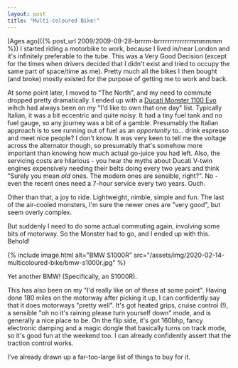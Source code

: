 ```yaml
---
layout: post
title: "Multi-coloured Bike!"
---
```


[Ages ago]({% post_url 2009/2009-09-28-brrrm-brrrrrrrrrrrrrmmmmmm %}) I started riding a motorbike to work, because I lived in/near London and it's infinitely preferable to the tube. This was a Very Good Decision (except for the times when drivers decided that I didn't exist and tried to occupy the same part of space/time as me). Pretty much all the bikes I then bought (and broke) mostly existed for the purpose of getting me to work and back.

At some point later, I moved to "The North", and my need to commute dropped pretty dramatically. I ended up with a [Ducati Monster 1100 Evo](https://www.superbike.co.uk/article/ducati-monster-evo-retro-review) wihch had always been on my "I'd like to own that one day" list. Typically Italian, it was a bit eccentric and quite noisy. It had a tiny fuel tank and no fuel gauge, so any journey was a bit of a gamble. Presumably the Italian approach is to see running out of fuel as an *opportunity* to... drink espresso and meet nice people? I don't know. It was very keen to tell me the voltage across the alternator though, so presumably that's somehow more important than knowing how much actual go-juice you had left. Also, the servicing costs are hilarious - you hear the myths about Ducati V-twin engines expensively needing their belts doing every two years and think "Surely you mean *old* ones. The modern ones are sensible, right?". No - even the recent ones need a 7-hour service every two years. Ouch.

Other than that, a joy to ride. Lightweight, nimble, simple and fun. The last of the air-cooled monsters, I'm sure the newer ones are "very good", but seem overly complex.

But suddenly I need to do some actual commuting again, involving some bits of motorway. So the Monster had to go, and I ended up with this. Behold!

{% include image.html alt="BMW S1000R" src="/assets/img/2020-02-14-multicoloured-bike/bmw-s1000r.jpg" %}

Yet another BMW! (Specifically, an S1000R). 

This has also been on my "I'd really like on of these at some point". Having done 180 miles on the motorway after picking it up, I can confidently say that it does motorways "pretty well". It's got heated grips, cruise control (!), a sensible "oh no it's raining please turn yourself down" mode, and is generally a nice place to be. On the flip side, it's got 160bhp, fancy electronic damping and a magic dongle that basically turns on track mode, so it's good fun at the weekend too. I can already confidently assert that the traction control works.

I've already drawn up a far-too-large list of things to buy for it.
